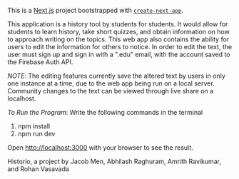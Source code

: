 This is a [Next.js](https://nextjs.org/) project bootstrapped with [`create-next-app`](https://github.com/vercel/next.js/tree/canary/packages/create-next-app).

This application is a history tool by students for students. It would allow for students to learn history, take short quizzes, and obtain information on how to approach writing on the topics. This web app also contains the ability for users to edit the information for others to notice. In order to edit the text, the user must sign up and sign in with a ".edu" email, with the account saved to the Firebase Auth API. 

*NOTE*: The editing features currently save the altered text by users in only one instance at a time, due to the web app being run on a local server. Community changes to the text can be viewed through live share on a localhost.

*To Run the Program*:
Write the following commands in the terminal

1. npm install
2. npm run dev

Open [http://localhost:3000](http://localhost:3000) with your browser to see the result.


Historio, a project by Jacob Men, Abhilash Raghuram, Amrith Ravikumar, and Rohan Vasavada
